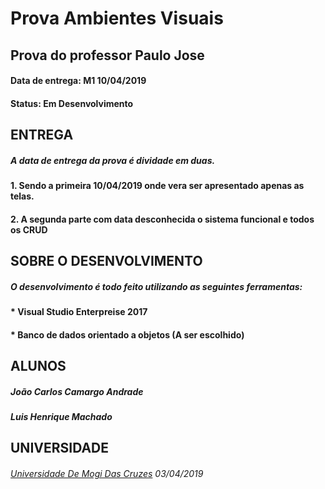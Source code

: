# **Prova Ambientes Visuais**
## Prova do professor Paulo Jose
#### Data de entrega: M1 10/04/2019
#### Status: **Em Desenvolvimento**

## ENTREGA
##### A data de entrega da prova é dividade em duas.
#### 1. Sendo a primeira **10/04/2019** onde vera ser apresentado apenas as telas.
#### 2. A segunda parte com data desconhecida o sistema funcional e todos os CRUD

## SOBRE O DESENVOLVIMENTO
##### O desenvolvimento é todo feito utilizando as seguintes ferramentas:
#### * Visual Studio Enterpreise 2017
#### * Banco de dados orientado a objetos (A ser escolhido)

## ALUNOS
##### João Carlos Camargo Andrade
##### Luis Henrique Machado

## UNIVERSIDADE
###### [Universidade De Mogi Das Cruzes](http://www.umc.br) 03/04/2019	
